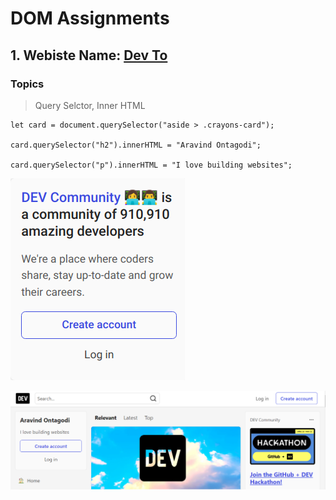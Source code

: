 # DOM Assignments

## 1. Webiste Name: [Dev To](https://dev.to/)

### Topics

> Query Selctor, Inner HTML

```JS
let card = document.querySelector("aside > .crayons-card");

card.querySelector("h2").innerHTML = "Aravind Ontagodi";

card.querySelector("p").innerHTML = "I love building websites";
```

![before](./images/dev.to.png)

![After](./images//dev.to-after.png)

